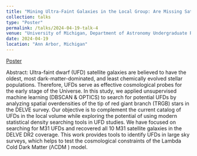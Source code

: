```yaml
---
title: "Mining Ultra-Faint Galaxies in the Local Group: Are Missing Satellites All Found?"
collection: talks
type: "Poster"
permalink: /talks/2024-04-19-talk-4
venue: "University of Michigan, Department of Astronomy Undergraduate Research Fair"
date: 2024-04-19
location: "Ann Arbor, Michigan"
---
```


[Poster](https://drive.google.com/file/d/17sE2IG3Cac3RM7d1D1A4bstcxEp05Ld2/view)

Abstract: Ultra-faint dwarf (UFD) satellite galaxies are believed to have the oldest, most dark-matter-dominated, and least chemically evolved stellar populations. Therefore, UFDs serve as effective cosmological probes for the early stage of the Universe. In this study, we applied unsupervised machine learning (DBSCAN & OPTICS) to search for potential UFDs by analyzing spatial overdensities of the tip of red giant branch (TRGB) stars in the DELVE survey. Our objective is to complement the current catalog of UFDs in the local volume while exploring the potential of using modern statistical density searching tools in UFD studies. We have focused on searching for M31 UFDs and recovered all 10 M31 satellite galaxies in the DELVE DR2 coverage. This work provides tools to identify UFDs in large sky surveys, which helps to test the cosmological constraints of the Lambda Cold Dark Matter (ΛCDM ) model.
